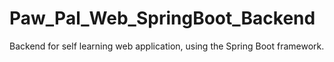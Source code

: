 # Paw_Pal_Web_SpringBoot_Backend
Backend for self learning web application, using the Spring Boot framework.
